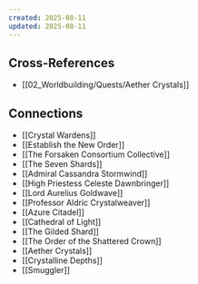 ```yaml
---
created: 2025-08-11
updated: 2025-08-11
---
```




## Cross-References

- [[02_Worldbuilding/Quests/Aether Crystals]]


## Connections

- [[Crystal Wardens]]
- [[Establish the New Order]]
- [[The Forsaken Consortium Collective]]
- [[The Seven Shards]]
- [[Admiral Cassandra Stormwind]]
- [[High Priestess Celeste Dawnbringer]]
- [[Lord Aurelius Goldwave]]
- [[Professor Aldric Crystalweaver]]
- [[Azure Citadel]]
- [[Cathedral of Light]]
- [[The Gilded Shard]]
- [[The Order of the Shattered Crown]]
- [[Aether Crystals]]
- [[Crystalline Depths]]
- [[Smuggler]]
